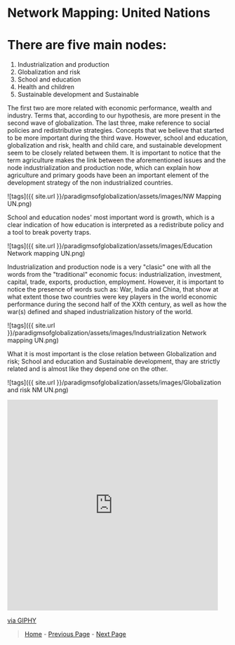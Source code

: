 # Network Mapping: United Nations 

# There are five main nodes:
1. Industrialization and production
2. Globalization and risk
3. School and education
4. Health and children
5. Sustainable development and  Sustainable

The first two are more related with economic performance, wealth and industry. Terms that, according to our hypothesis, are more present in the second wave of globalization. 
The last three, make reference to social policies and redistributive strategies. Concepts that we believe that started to be more important during the third wave. 
However, school and education, globalization and risk, health and child care, and sustainable development seem to be closely related between them. It is important to notice that the term agriculture makes the link between the aforementioned issues and the node industrialization and production node, which can explain how agriculture and primary goods have been an important element of the development strategy of the non industrialized countries. 

![tags]({{ site.url }}/paradigmsofglobalization/assets/images/NW Mapping UN.png)

School and education nodes' most important word is growth, which is a clear indication of how education is interpreted as a redistribute policy and a tool to break poverty traps. 

![tags]({{ site.url }}/paradigmsofglobalization/assets/images/Education Network mapping UN.png)

Industrialization and production node is a very "clasic" one with all the words from the "traditional" economic focus: industrialization, investment, capital, trade, exports, production, employment. However, it is important to notice the presence of words such as: War, India and China, that show at what extent those two countries were key players in the world economic performance during the second half of the XXth century, as well as how the war(s) defined and shaped industrialization history of the world. 

![tags]({{ site.url }}/paradigmsofglobalization/assets/images/Industrialization Network mapping UN.png)

What it is most important is the close relation between Globalization and risk; School and education and Sustainable development, thay are strictly related and is almost like they depend one on the other.

![tags]({{ site.url }}/paradigmsofglobalization/assets/images/Globalization and risk NM UN.png)



<iframe src="https://giphy.com/embed/ZRNw5cKiqj2vK" width="480" height="480" frameBorder="0" class="giphy-embed" allowFullScreen></iframe><p><a href="https://giphy.com/gifs/GiveAGIF-giveagif-ZRNw5cKiqj2vK">via GIPHY</a></p>



> [Home](index.md) - [Previous Page](epic.md) - [Next Page](worldbankdnetworkmap.md)
